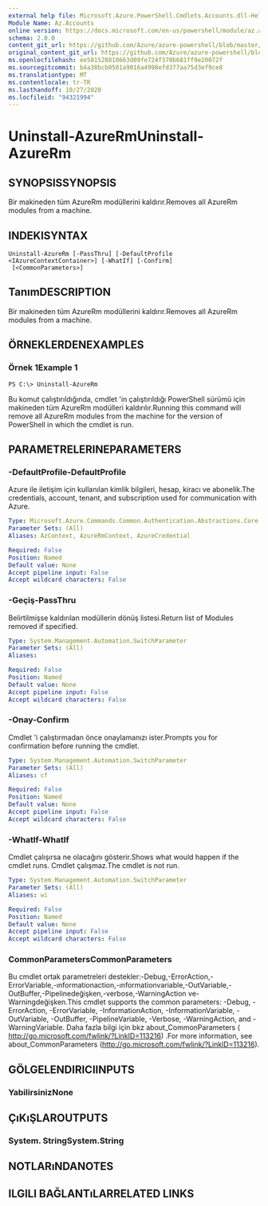 ```yaml
---
external help file: Microsoft.Azure.PowerShell.Cmdlets.Accounts.dll-Help.xml
Module Name: Az.Accounts
online version: https://docs.microsoft.com/en-us/powershell/module/az.accounts/uninstall-azurerm
schema: 2.0.0
content_git_url: https://github.com/Azure/azure-powershell/blob/master/src/Accounts/Accounts/help/Uninstall-AzureRm.md
original_content_git_url: https://github.com/Azure/azure-powershell/blob/master/src/Accounts/Accounts/help/Uninstall-AzureRm.md
ms.openlocfilehash: ee581528810663d09fe724f370b681ff9e20072f
ms.sourcegitcommit: b4a38bcb0501a9016a4998efd377aa75d3ef9ce8
ms.translationtype: MT
ms.contentlocale: tr-TR
ms.lasthandoff: 10/27/2020
ms.locfileid: "94321994"
---
```

# <span data-ttu-id="0d5ba-101">Uninstall-AzureRm</span><span class="sxs-lookup"><span data-stu-id="0d5ba-101">Uninstall-AzureRm</span></span>

## <span data-ttu-id="0d5ba-102">SYNOPSIS</span><span class="sxs-lookup"><span data-stu-id="0d5ba-102">SYNOPSIS</span></span>
<span data-ttu-id="0d5ba-103">Bir makineden tüm AzureRm modüllerini kaldırır.</span><span class="sxs-lookup"><span data-stu-id="0d5ba-103">Removes all AzureRm modules from a machine.</span></span>

## <span data-ttu-id="0d5ba-104">INDEKI</span><span class="sxs-lookup"><span data-stu-id="0d5ba-104">SYNTAX</span></span>

```
Uninstall-AzureRm [-PassThru] [-DefaultProfile <IAzureContextContainer>] [-WhatIf] [-Confirm]
 [<CommonParameters>]
```

## <span data-ttu-id="0d5ba-105">Tanım</span><span class="sxs-lookup"><span data-stu-id="0d5ba-105">DESCRIPTION</span></span>
<span data-ttu-id="0d5ba-106">Bir makineden tüm AzureRm modüllerini kaldırır.</span><span class="sxs-lookup"><span data-stu-id="0d5ba-106">Removes all AzureRm modules from a machine.</span></span>

## <span data-ttu-id="0d5ba-107">ÖRNEKLERDEN</span><span class="sxs-lookup"><span data-stu-id="0d5ba-107">EXAMPLES</span></span>

### <span data-ttu-id="0d5ba-108">Örnek 1</span><span class="sxs-lookup"><span data-stu-id="0d5ba-108">Example 1</span></span>
```
PS C:\> Uninstall-AzureRm
```

<span data-ttu-id="0d5ba-109">Bu komut çalıştırıldığında, cmdlet 'in çalıştırıldığı PowerShell sürümü için makineden tüm AzureRm modülleri kaldırılır.</span><span class="sxs-lookup"><span data-stu-id="0d5ba-109">Running this command will remove all AzureRm modules from the machine for the version of PowerShell in which the cmdlet is run.</span></span>

## <span data-ttu-id="0d5ba-110">PARAMETRELERINE</span><span class="sxs-lookup"><span data-stu-id="0d5ba-110">PARAMETERS</span></span>

### <span data-ttu-id="0d5ba-111">-DefaultProfile</span><span class="sxs-lookup"><span data-stu-id="0d5ba-111">-DefaultProfile</span></span>
<span data-ttu-id="0d5ba-112">Azure ile iletişim için kullanılan kimlik bilgileri, hesap, kiracı ve abonelik.</span><span class="sxs-lookup"><span data-stu-id="0d5ba-112">The credentials, account, tenant, and subscription used for communication with Azure.</span></span>

```yaml
Type: Microsoft.Azure.Commands.Common.Authentication.Abstractions.Core.IAzureContextContainer
Parameter Sets: (All)
Aliases: AzContext, AzureRmContext, AzureCredential

Required: False
Position: Named
Default value: None
Accept pipeline input: False
Accept wildcard characters: False
```

### <span data-ttu-id="0d5ba-113">-Geçiş</span><span class="sxs-lookup"><span data-stu-id="0d5ba-113">-PassThru</span></span>
<span data-ttu-id="0d5ba-114">Belirtilmişse kaldırılan modüllerin dönüş listesi.</span><span class="sxs-lookup"><span data-stu-id="0d5ba-114">Return list of Modules removed if specified.</span></span>

```yaml
Type: System.Management.Automation.SwitchParameter
Parameter Sets: (All)
Aliases:

Required: False
Position: Named
Default value: None
Accept pipeline input: False
Accept wildcard characters: False
```

### <span data-ttu-id="0d5ba-115">-Onay</span><span class="sxs-lookup"><span data-stu-id="0d5ba-115">-Confirm</span></span>
<span data-ttu-id="0d5ba-116">Cmdlet 'i çalıştırmadan önce onaylamanızı ister.</span><span class="sxs-lookup"><span data-stu-id="0d5ba-116">Prompts you for confirmation before running the cmdlet.</span></span>

```yaml
Type: System.Management.Automation.SwitchParameter
Parameter Sets: (All)
Aliases: cf

Required: False
Position: Named
Default value: None
Accept pipeline input: False
Accept wildcard characters: False
```

### <span data-ttu-id="0d5ba-117">-WhatIf</span><span class="sxs-lookup"><span data-stu-id="0d5ba-117">-WhatIf</span></span>
<span data-ttu-id="0d5ba-118">Cmdlet çalışırsa ne olacağını gösterir.</span><span class="sxs-lookup"><span data-stu-id="0d5ba-118">Shows what would happen if the cmdlet runs.</span></span>
<span data-ttu-id="0d5ba-119">Cmdlet çalışmaz.</span><span class="sxs-lookup"><span data-stu-id="0d5ba-119">The cmdlet is not run.</span></span>

```yaml
Type: System.Management.Automation.SwitchParameter
Parameter Sets: (All)
Aliases: wi

Required: False
Position: Named
Default value: None
Accept pipeline input: False
Accept wildcard characters: False
```

### <span data-ttu-id="0d5ba-120">CommonParameters</span><span class="sxs-lookup"><span data-stu-id="0d5ba-120">CommonParameters</span></span>
<span data-ttu-id="0d5ba-121">Bu cmdlet ortak parametreleri destekler:-Debug,-ErrorAction,-ErrorVariable,-ınformationaction,-ınformationvariable,-OutVariable,-OutBuffer,-Pipelinedeğişken,-verbose,-WarningAction ve-Warningdeğişken.</span><span class="sxs-lookup"><span data-stu-id="0d5ba-121">This cmdlet supports the common parameters: -Debug, -ErrorAction, -ErrorVariable, -InformationAction, -InformationVariable, -OutVariable, -OutBuffer, -PipelineVariable, -Verbose, -WarningAction, and -WarningVariable.</span></span> <span data-ttu-id="0d5ba-122">Daha fazla bilgi için bkz about_CommonParameters ( http://go.microsoft.com/fwlink/?LinkID=113216) .</span><span class="sxs-lookup"><span data-stu-id="0d5ba-122">For more information, see about_CommonParameters (http://go.microsoft.com/fwlink/?LinkID=113216).</span></span>

## <span data-ttu-id="0d5ba-123">GÖLGELENDIRICI</span><span class="sxs-lookup"><span data-stu-id="0d5ba-123">INPUTS</span></span>

### <span data-ttu-id="0d5ba-124">Yabilirsiniz</span><span class="sxs-lookup"><span data-stu-id="0d5ba-124">None</span></span>

## <span data-ttu-id="0d5ba-125">ÇıKıŞLAR</span><span class="sxs-lookup"><span data-stu-id="0d5ba-125">OUTPUTS</span></span>

### <span data-ttu-id="0d5ba-126">System. String</span><span class="sxs-lookup"><span data-stu-id="0d5ba-126">System.String</span></span>

## <span data-ttu-id="0d5ba-127">NOTLARıNDA</span><span class="sxs-lookup"><span data-stu-id="0d5ba-127">NOTES</span></span>

## <span data-ttu-id="0d5ba-128">ILGILI BAĞLANTıLAR</span><span class="sxs-lookup"><span data-stu-id="0d5ba-128">RELATED LINKS</span></span>
